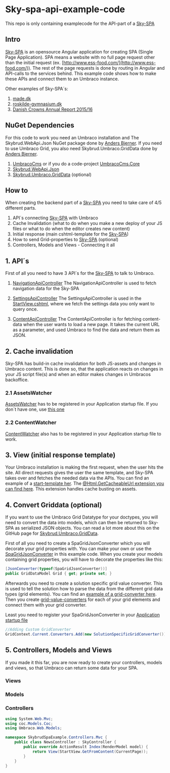 # Sky-spa-api-example-code

This repo is only containing examplecode for the API-part of a [Sky-SPA](https://github.com/skybrud/sky-spa)

## Intro
[Sky-SPA](https://github.com/skybrud/sky-spa) is an opensource Angular application for creating SPA (Single Page Application). SPA means a website with no full page request other than the initial request (ex. [http://www.ess-food.com/](http://www.ess-food.com/)). The rest of the page requests is done by routing in Angular and API-calls to the services behind. This example code shows how to make these APIs and connect them to an Umbraco instance.

Other examples of Sky-SPA´s:

1. [made.dk](http://www.made.dk/)
2. [roskilde-gymnasium.dk](http://roskilde-gymnasium.dk/)
3. [Danish Crowns Annual Report 2015/16](http://annualreport2015.danishcrown.dk/)


<!-- list nuget dependencies -->
## NuGet Dependencies
For this code to work you need an Umbraco installation and The Skybrud.WebApi.Json NuGet package done by [Anders Bjerner](https://github.com/abjerner/). If you need to use Umbraco Grid, you also need Skybrud.Umbraco.GridData done by [Anders Bjerner](https://github.com/abjerner/).

1. [UmbracoCms](https://www.nuget.org/packages/UmbracoCms/) or if you do a code-project [UmbracoCms.Core](https://www.nuget.org/packages/UmbracoCms.Core/)
2. [Skybrud.WebApi.Json](https://www.nuget.org/packages/Skybrud.WebApi.Json/)
3. [Skybrud.Umbraco.GridData](https://github.com/skybrud/Skybrud.Umbraco.GridData) (optional)


## How to
When creating the backend part of a [Sky-SPA](https://github.com/skybrud/sky-spa) you need to take care of 4/5 different parts.

1. API´s connecting [Sky-SPA](https://github.com/skybrud/sky-spa) with Umbraco
2. Cache Invalidation (what to do when you make a new deploy of your JS files or what to do when the editor creates new content)
3. Initial response (main cshtml-template for the [Sky-SPA](https://github.com/skybrud/sky-spa))
4. How to send Grid-properties to [Sky-SPA](https://github.com/skybrud/sky-spa) (optional)
5. Controllers, Models and Views - Connecting it all


## 1. API´s
First of all you need to have 3 API´s for the [Sky-SPA](https://github.com/skybrud/sky-spa) to talk to Umbraco.

1. [NavigationApiController](https://github.com/skybrud/sky-spa-api-example-code/blob/master/src/Skybrud.Umbraco.Spa/api/Controllers/Api/Spa/NavigationApiController.cs)
The NavigationApiController is used to fetch navigation data for the Sky-SPA 

2. [SettingsApiController](https://github.com/skybrud/sky-spa-api-example-code/blob/master/src/Skybrud.Umbraco.Spa/api/Controllers/Api/Spa/SettingsApiController.cs)
The SettingsApiController is used in the [StartView.cshtml](https://github.com/skybrud/sky-spa-api-example-code/blob/master/src/Skybrud.Umbraco.Spa/web/Views/StartView.cshtml), where we fetch the settings data you only want to query once.

3. [ContentApiController]()
The ContentApiController is for fetching content-data when the user wants to load a new page. It takes the current URL as a parameter, and used Umbraco to find the data and return them as JSON.


## 2. Cache invalidation
Sky-SPA has build-in cache invalidation for both JS-assets and changes in Umbraco content. This is done so, that the application reacts on changes in your JS script file(s) and when an editor makes changes in Umbracos backoffice.

### 2.1 AssetsWatcher
[AssetsWatcher](https://github.com/skybrud/sky-spa-api-example-code/blob/master/src/Skybrud.Umbraco.Spa/api/EventHandlers/Spa/AssetsWatcher.cs) has to be registered in your Application startup file. If you don´t have one, use [this one](https://github.com/skybrud/sky-spa-api-example-code/blob/master/src/Skybrud.Umbraco.Spa/api/Startup.cs)

### 2.2 ContentWatcher
[ContentWatcher](https://github.com/skybrud/sky-spa-api-example-code/blob/master/src/Skybrud.Umbraco.Spa/api/EventHandlers/Spa/ContentWatcher.cs) also has to be registered in your Application startup file to work.


## 3. View (initial response template)
Your Umbraco installation is making the first request, when the user hits the site. All direct requests gives the user the same template, and Sky-SPA takes over and fetches the needed data via the APIs. You can find an example of a [start-template her](https://github.com/skybrud/sky-spa-api-example-code/blob/master/src/Skybrud.Umbraco.Spa/web/Views/StartView.cshtml). The [@Html.GetCacheableUrl extension you can find here](https://github.com/skybrud/sky-spa-api-example-code/blob/master/src/Skybrud.Umbraco.Spa/api/Extensions/HtmlHelperExtensions.cs). This extension handles cache busting on assets.


## 4. Convert Griddata (optional)
If you want to use the Umbraco Grid Datatype for your doctypes, you will need to convert the data into models, which can then be returned to Sky-SPA as serialized JSON objects. You can read a lot more about this on the GitHub page for [Skybrud.Umbraco.GridData](https://github.com/skybrud/Skybrud.Umbraco.GridData).

First of all you need to create a SpaGridJsonConverter which you will decorate your grid properties with. You can make your own or use the [SpaGridJsonConverter](https://github.com/skybrud/sky-spa-api-example-code/blob/master/src/Skybrud.Umbraco.Spa/api/Grid/Spa/SpaGridJsonConverter.cs) in this example code. When you create your models containing grid properties, you will have to decorate the properties like this:

```csharp
[JsonConverter(typeof(SpaGridJsonConverter))]
public GridDataModel Grid { get; private set; }
```

Afterwards you need to create a solution specific grid value converter. This is used to tell the solution how to parse the data from the different grid data types (grid elements). You can find an [example of a grid-converter here](https://github.com/skybrud/sky-spa-api-example-code/blob/master/src/Skybrud.Umbraco.Spa/api/Grid/SolutionSpecificGridConverter.cs). Then you create [grid-value-converters](https://github.com/skybrud/sky-spa-api-example-code/tree/master/src/Skybrud.Umbraco.Spa/api/Models/Grid) for each of your grid elements and connect them with your grid converter.

Least you need to register your SpaGridJsonConverter in your [Application startup file](https://github.com/skybrud/sky-spa-api-example-code/blob/master/src/Skybrud.Umbraco.Spa/api/Startup.cs)

```csharp
//Adding Custom GridConverter
GridContext.Current.Converters.Add(new SolutionSpecificGridConverter());
```

## 5. Controllers, Models and Views
If you made it this far, you are now ready to create your controllers, models and views, so that Umbraco can return some data for your SPA. 

### Views
<!-- 
skriv noget om at der skal oprettes views som normalt. Disse navngivninger skal oprettes som angular-templates i SPA´en med samme navn. F.eks. frontpage.cshtml -> frontpage.html
-->

### Models
<!--
noget med at der skal oprettes models for hver doctype. Husk at dekorere med [JsonProperty("jsonnavnpåproperty")]
1. opret properties
2. opret constructor
3. opret static metode
-->

### Controllers
<!--
nedarv fra SkyController
-->
```csharp
using System.Web.Mvc;
using coc.Models.Coc;
using Umbraco.Web.Models;

namespace SkybrudSpaExample.Controllers.Mvc {
    public class NewsController : SkyController {
        public override ActionResult Index(RenderModel model) {
            return View(StartView.GetFromContent(CurrentPage));
        }
    }
}
```

